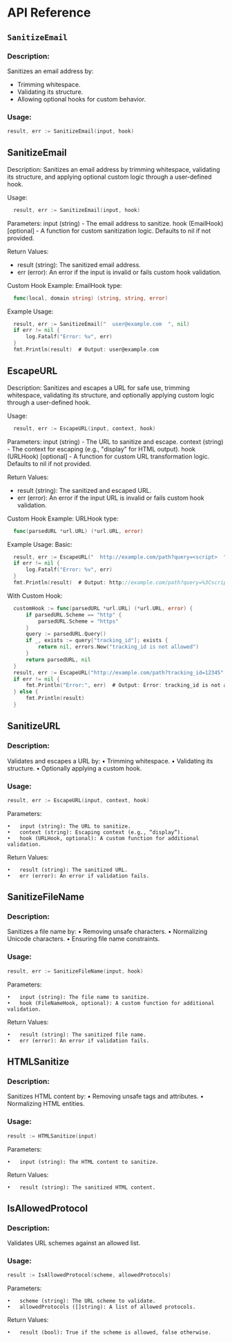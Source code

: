 # API Reference

## `SanitizeEmail`

### Description:
Sanitizes an email address by:
- Trimming whitespace.
- Validating its structure.
- Allowing optional hooks for custom behavior.

### Usage:
```go
result, err := SanitizeEmail(input, hook)
```
SanitizeEmail
-------------
Description:
  Sanitizes an email address by trimming whitespace, validating its structure,
  and applying optional custom logic through a user-defined hook.

Usage:
```go
  result, err := SanitizeEmail(input, hook)
```
Parameters:
  input (string)  - The email address to sanitize.
  hook (EmailHook) [optional] - A function for custom sanitization logic.
                                Defaults to nil if not provided.

Return Values:
  - result (string): The sanitized email address.
  - err (error): An error if the input is invalid or fails custom hook validation.

Custom Hook Example:
  EmailHook type:
  ```go
    func(local, domain string) (string, string, error)
  ```

Example Usage:
```go
  result, err := SanitizeEmail("  user@example.com  ", nil)
  if err != nil {
      log.Fatalf("Error: %v", err)
  }
  fmt.Println(result)  # Output: user@example.com
```

EscapeURL
---------
Description:
  Sanitizes and escapes a URL for safe use, trimming whitespace, validating its structure,
  and optionally applying custom logic through a user-defined hook.

Usage:
```go
  result, err := EscapeURL(input, context, hook)
```

Parameters:
  input (string)   - The URL to sanitize and escape.
  context (string) - The context for escaping (e.g., "display" for HTML output).
  hook (URLHook) [optional] - A function for custom URL transformation logic.
                              Defaults to nil if not provided.

Return Values:
  - result (string): The sanitized and escaped URL.
  - err (error): An error if the input URL is invalid or fails custom hook validation.

Custom Hook Example:
  URLHook type:
  ```go
    func(parsedURL *url.URL) (*url.URL, error)
```

Example Usage:
  Basic:
  ```go
    result, err := EscapeURL("  http://example.com/path?query=<script>  ", "display", nil)
    if err != nil {
        log.Fatalf("Error: %v", err)
    }
    fmt.Println(result)  # Output: http://example.com/path?query=%3Cscript%3E
  ```
  With Custom Hook:
  ```go
    customHook := func(parsedURL *url.URL) (*url.URL, error) {
        if parsedURL.Scheme == "http" {
            parsedURL.Scheme = "https"
        }
        query := parsedURL.Query()
        if _, exists := query["tracking_id"]; exists {
            return nil, errors.New("tracking_id is not allowed")
        }
        return parsedURL, nil
    }
    result, err := EscapeURL("http://example.com/path?tracking_id=12345", "display", customHook)
    if err != nil {
        fmt.Println("Error:", err)  # Output: Error: tracking_id is not allowed
    } else {
        fmt.Println(result)
    }
  ```
## SanitizeURL

### Description:

Validates and escapes a URL by:
	•	Trimming whitespace.
	•	Validating its structure.
	•	Optionally applying a custom hook.

### Usage:
```go
result, err := EscapeURL(input, context, hook)
```
Parameters:

	•	input (string): The URL to sanitize.
	•	context (string): Escaping context (e.g., “display”).
	•	hook (URLHook, optional): A custom function for additional validation.

Return Values:

	•	result (string): The sanitized URL.
	•	err (error): An error if validation fails.

## SanitizeFileName

### Description:

Sanitizes a file name by:
	•	Removing unsafe characters.
	•	Normalizing Unicode characters.
	•	Ensuring file name constraints.

### Usage:
 
```go
result, err := SanitizeFileName(input, hook)
```
Parameters:

	•	input (string): The file name to sanitize.
	•	hook (FileNameHook, optional): A custom function for additional validation.

Return Values:

	•	result (string): The sanitized file name.
	•	err (error): An error if validation fails.

## HTMLSanitize

### Description:

Sanitizes HTML content by:
	•	Removing unsafe tags and attributes.
	•	Normalizing HTML entities.

### Usage:
```go
result := HTMLSanitize(input)
```
Parameters:

	•	input (string): The HTML content to sanitize.

Return Values:

	•	result (string): The sanitized HTML content.

## IsAllowedProtocol

### Description:

Validates URL schemes against an allowed list.

### Usage:
```go
result := IsAllowedProtocol(scheme, allowedProtocols)
```
Parameters:

	•	scheme (string): The URL scheme to validate.
	•	allowedProtocols ([]string): A list of allowed protocols.

Return Values:

	•	result (bool): True if the scheme is allowed, false otherwise.
